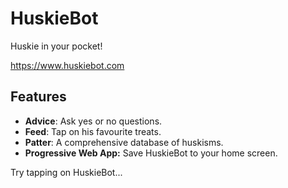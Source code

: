 # HuskieBot

Huskie in your pocket!

https://www.huskiebot.com

## Features

- **Advice**: Ask yes or no questions.
- **Feed**: Tap on his favourite treats.
- **Patter**: A comprehensive database of huskisms.
- **Progressive Web App:** Save HuskieBot to your home screen.

Try tapping on HuskieBot...
